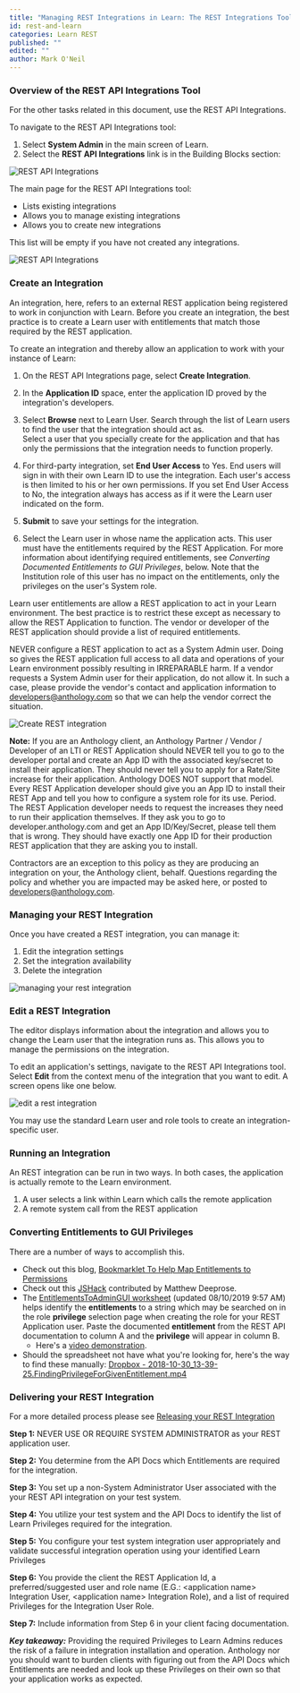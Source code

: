 ```yaml
---
title: "Managing REST Integrations in Learn: The REST Integrations Tool for System Administrators"
id: rest-and-learn
categories: Learn REST
published: ""
edited: ""
author: Mark O'Neil
---
```

<VersioningTracker frontMatter={frontMatter}/>

### Overview of the REST API Integrations Tool

For the other tasks related in this document, use the REST API Integrations.

To navigate to the REST API Integrations tool:

1. Select **System Admin** in the main screen of Learn.
2. Select the **REST API Integrations** link is in the Building Blocks section:

![REST API Integrations](/assets/img/rest-and-learn-1.png)

The main page for the REST API Integrations tool:

- Lists existing integrations
- Allows you to manage existing integrations
- Allows you to create new integrations

This list will be empty if you have not created any integrations.

![REST API Integrations](/assets/img/rest-and-learn-2.png)

### Create an Integration

An integration, here, refers to an external REST application being registered
to work in conjunction with Learn. Before you create an
integration, the best practice is to create a Learn user with entitlements
that match those required by the REST application.

To create an integration and thereby allow an application to work with your
instance of Learn:

1. On the REST API Integrations page, select **Create Integration**.
2. In the **Application ID** space, enter the application ID proved by the integration's developers.
3. Select **Browse** next to Learn User. Search through the list of Learn users to find the user that the integration should act as.  
   Select a user that you specially create for the application and that has only
   the permissions that the integration needs to function properly.

4. For third-party integration, set **End User Access** to Yes. End users will sign in with their own Learn ID to use the integration. Each user's access is then limited to his or her own permissions. If you set End User Access to No, the integration always has access as if it were the Learn user indicated on the form.
5. **Submit** to save your settings for the integration.
6. Select the Learn user in whose name the application acts. This user must have the entitlements required by the REST Application. For more information about identifying required entitlements, see _Converting Documented Entitlements to GUI Privileges_, below. Note that the Institution role of this user has no impact on the entitlements, only the privileges on the user's System role.

Learn user entitlements are allow a REST application to act in your Learn
environment. The best practice is to restrict these except as necessary to
allow the REST Application to function. The vendor or developer of the REST
application should provide a list of required entitlements.

NEVER configure a REST application to act as a System Admin user. Doing so
gives the REST application full access to all data and operations of your Learn environment possibly resulting in IRREPARABLE harm. If a vendor requests a System Admin user for their application, do not allow it. In such a case, please provide the vendor's contact and application information to <a href="mailto:developers@anthology.com?subject=Vendor requesting System Admin Privileges">developers&#64;anthology.com</a> so that we can
help the vendor correct the situation.

![Create REST integration](/assets/img/rest-and-learn-3.png)

**Note:** If you are an Anthology client, an Anthology Partner / Vendor / Developer of an LTI or REST Application should NEVER tell you to go to the developer portal and create an App ID with the associated key/secret to install their application. They should never tell you to apply for a Rate/Site increase for their application. Anthology DOES NOT support that model. Every REST Application developer should give you an App ID to install their REST App and tell you how to configure a system role for its use. Period. The REST Application developer needs to request the increases they need to run their application themselves. If they ask you to go to developer.anthology.com and get an App ID/Key/Secret, please tell them that is wrong. They should have exactly one App ID for their production REST application that they are asking you to install.

Contractors are an exception to this policy as they are producing an
integration on your, the Anthology client, behalf. Questions regarding the
policy and whether you are impacted may be asked here, or posted to
[developers@anthology.com](mailto:developers@anthology.com).

### Managing your REST Integration

Once you have created a REST integration, you can manage it:

1. Edit the integration settings
2. Set the integration availability
3. Delete the integration

![managing your rest integration](/assets/img/rest-and-learn-4.png)

### Edit a REST Integration

The editor displays information about the integration and allows you to change
the Learn user that the integration runs as. This allows you to manage the
permissions on the integration.

To edit an application's settings, navigate to the REST API Integrations tool.
Select **Edit** from the context menu of the integration that you want to
edit. A screen opens like one below.

![edit a rest integration](/assets/img/rest-and-learn-5.png)

You may use the standard Learn user and role tools to create an integration-
specific user.

### Running an Integration

An REST integration can be run in two ways. In both cases, the application is
actually remote to the Learn environment.

1. A user selects a link within Learn which calls the remote application
2. A remote system call from the REST application

### Converting Entitlements to GUI Privileges

There are a number of ways to accomplish this.

- Check out this blog, [Bookmarklet To Help
  Map Entitlements to Permissions](https://community.blackboard.com/blogs/4/18)
- Check out this [JSHack](https://mle.southampton.ac.uk/bb/SHOW-HIDDEN.zip) contributed by Matthew Deeprose.
- The [EntitlementsToAdminGUI worksheet](/assets/files/EntitlementstoAdminGUI.xlsx) (updated 08/10/2019 9:57 AM)
  helps identify the **entitlements** to a string which may be searched on in
  the role **privilege** selection page when creating the role for your REST
  Application user. Paste the documented **entitlement** from the REST API
  documentation to column A and the **privilege** will appear in column B.
  - Here's a [video demonstration](https://www.dropbox.com/s/552vjf3vr5fwjyg/2018-10-25_12-53-22.CreatingYourUniqueSystemRoleForYourRESTAppIntegration.mp4%3Fdl%3D0).
- Should the spreadsheet not have what you're looking for, here's the way to
  find these manually: [Dropbox - 2018-10-30_13-39-25.FindingPrivilegeForGivenEntitlement.mp4](https://www.dropbox.com/s/i6m80k7prqaxfcs/2018-10-30_13-39-25.FindingPrivilegeForGivenEntitlement.mp4%3Fdl%3D0)

### Delivering your REST Integration

For a more detailed process please see [Releasing your REST Integration](/docs/rest-apis/learn/getting-started/releasing-your-integration.md)

**Step 1:** NEVER USE OR REQUIRE SYSTEM ADMINISTRATOR as your REST application user.

**Step 2:** You determine from the API Docs which Entitlements are required for the integration.

**Step 3:** You set up a non-System Administrator User associated with the your REST API integration on your test system.

**Step 4:** You utilize your test system and the API Docs to identify the list of Learn Privileges required for the integration.

**Step 5:** You configure your test system integration user appropriately and validate successful integration operation using your identified Learn Privileges

**Step 6:** You provide the client the REST Application Id, a preferred/suggested user and role name (E.G.: &lt;application name&gt; Integration User, &lt;application name&gt; Integration Role), and a list of required Privileges for the Integration User Role.

**Step 7:** Include information from Step 6 in your client facing documentation.

_**Key takeaway:**_ Providing the required Privileges to Learn Admins reduces the risk of a failure in integration installation and operation. Anthology nor you should want to burden clients with figuring out from the API Docs which Entitlements are needed and look up these Privileges on their own so that your application works as expected.
<AuthorBox frontMatter={frontMatter}/>
